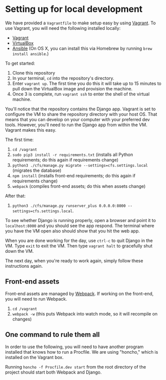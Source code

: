 # Setting up for local development

We have provided a `Vagrantfile` to make setup easy by using 
[Vagrant](https://www.vagrantup.com). To use Vagrant, you will need the 
following installed locally:

* [Vagrant](https://www.vagrantup.com)
* [VirtualBox](https://www.virtualbox.org)
* [Ansible](https://docs.ansible.com/ansible/index.html) (On OS X, you can 
install this via Homebrew by running `brew install ansible`.)

To get started:

1. Clone this repository
2. In your terminal, `cd` into the repository's directory.
3. Enter `vagrant up`. The first time you do this it will take up to 15 minutes 
to pull down the VirtualBox image and provision the machine.
4. Once 3 is complete, run `vagrant ssh` to enter the shell of the virtual machine.

You'll notice that the repository contains the Django app. Vagrant is set to 
configure the VM to share the repository directory with your host OS. That means 
that you can develop on your computer with your preferred dev tools. However, 
you'll need to run the Django app from within the VM. Vagrant makes this easy.

The first time:

1. `cd /vagrant`
2. `sudo pip3 install -r requirements.txt` (installs all Python requirements; do this again if requirements change)
3. `python3 ./cfs/manage.py migrate --settings=cfs.settings.local` (migrates the database)
4. `npm install` (installs front-end requirements; do this again if requirements change)
5. `webpack` (compiles front-end assets; do this when assets change)

After that:

1. `python3 ./cfs/manage.py runserver_plus 0.0.0.0:8000 --settings=cfs.settings.local`.

To see whether Django is running properly, open a browser and point it to 
`localhost:8000` and you should see the app respond. The terminal where you 
have the VM open also should show that you hit the web app.

When you are done working for the day, use `ctrl-c` to quit Django in the VM. 
Type `exit` to exit the VM. Then type `vagrant halt` to gracefully shut down the 
VM.

The next day, when you're ready to work again, simply follow these instructions again.

## Front-end assets

Front-end assets are managed by [Webpack](https://webpack.github.io/). If working on
the front-end, you will need to run Webpack.

1. `cd /vagrant`
2. `webpack -w` (this puts Webpack into watch mode, so it will recompile on changes)

## One command to rule them all

In order to use the following, you will need to have another program installed that
knows how to run a Procfile. We are using "honcho," which is installed on the
Vagrant box.

Running `honcho -f Procfile.dev start` from the root directory of the project 
should start both Webpack and Django.